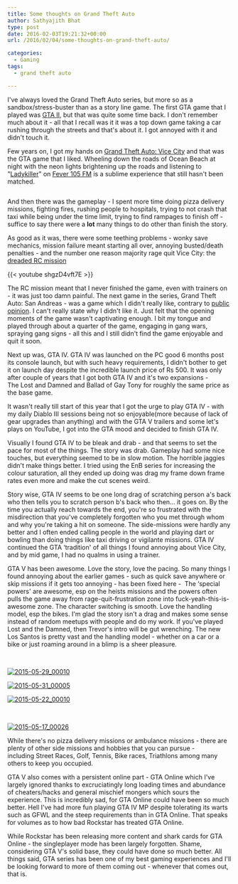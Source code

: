 ```yaml
---
title: Some thoughts on Grand Theft Auto
author: Sathyajith Bhat
type: post
date: 2016-02-03T19:21:32+00:00
url: /2016/02/04/some-thoughts-on-grand-theft-auto/

categories:
  - Gaming
tags:
  - grand theft auto

---
```

I've always loved the Grand Theft Auto series, but more so as a sandbox/stress-buster than as a story line game. The first GTA game that I played was <a href="https://en.wikipedia.org/wiki/Grand_Theft_Auto_2" target="_blank">GTA II</a>, but that was quite some time back. I don't remember much about it - all that I recall was it it was a top down game taking a car rushing through the streets and that's about it. I got annoyed with it and didn't touch it.

Few years on, I got my hands on <a href="https://en.wikipedia.org/wiki/Grand_Theft_Auto:_Vice_City" target="_blank">Grand Theft Auto: Vice City</a> and that was the GTA game that I liked. Wheeling down the roads of Ocean Beach at night with the neon lights brightening up the roads and listening to "<a href="https://gta.wikia.com/Oliver_Biscuit" target="_blank">Ladykiller</a>" on <a href="https://www.youtube.com/watch?v=nJ0zRUbiCtA" target="_blank">Fever 105 FM</a> is a sublime experience that still hasn't been matched.

<img class=" aligncenter" src="https://img.gtavicecity.fr/ville/vcville1.jpg" alt=""   />

And then there was the gameplay - I spent more time doing pizza delivery missions, fighting fires, rushing people to hospitals, trying to not crash that taxi while being under the time limit, trying to find rampages to finish off - suffice to say there were a **lot** many things to do other than finish the story.

As good as it was, there were some teething problems - wonky save mechanics, mission failure meant starting all over, annoying busted/death penalties - and the number one reason majority rage quit Vice City: the <a href="https://gta.wikia.com/Demolition_Man" target="_blank">dreaded RC mission</a>

{{< youtube shgzD4vft7E >}}

The RC mission meant that I never finished the game, even with trainers on - it was just too damn painful. The next game in the series, Grand Theft Auto: San Andreas - was a game which I didn't really like, contrary to <a href="https://www.metacritic.com/game/pc/grand-theft-auto-san-andreas" target="_blank">public opinion</a>. I can't really state why I didn't like it. Just felt that the opening moments of the game wasn't captivating enough. I bit my tongue and played through about a quarter of the game, engaging in gang wars, spraying gang signs - all this and I still didn't find the game enjoyable and quit it soon.

Next up was, GTA IV. GTA IV was launched on the PC good 6 months post its console launch, but with such heavy requirements, I didn't bother to get it on launch day despite the incredible launch price of Rs 500. It was only after couple of years that I got both GTA IV and it's two expansions - The Lost and Damned and Ballad of Gay Tony for roughly the same price as the base game.

It wasn't really till start of this year that I got the urge to play GTA IV - with my daily Diablo III sessions being not so enjoyable(more because of lack of gear upgrades than anything) and with the GTA V trailers and some let's plays on YouTube, I got into the GTA mood and decided to finish GTA IV.

Visually I found GTA IV to be bleak and drab - and that seems to set the pace for most of the things. The story was drab. Gameplay had some nice touches, but everything seemed to be in slow motion. The horrible jaggies didn't make things better. I tried using the EnB series for increasing the colour saturation, all they ended up doing was drag my frame down frame rates even more and make the cut scenes weird.

Story wise, GTA IV seems to be one long drag of scratching person a's back who then tells you to scratch person b's back who then... it goes on. By the time you actually reach towards the end, you're so frustrated with the misdirection that you've completely forgotten who you met through whom and why you're taking a hit on someone. The side-missions were hardly any better and I often ended calling people in the world and playing dart or bowling than doing things like taxi driving or vigilante missions. GTA IV continued the GTA &#8216;tradition' of all things I found annoying about Vice City, and by mid game, I had no qualms in using a trainer.

GTA V has been awesome. Love the story, love the pacing. So many things I found annoying about the earlier games - such as quick save anywhere or skip missions if it gets too annoying - has been fixed here -  The &#8216;special powers' are awesome, esp on the heists missions and the powers often pulls the game away from rage-quit-frustration zone into fuck-yeah-this-is-awesome zone. The character switching is smooth. Love the handling model, esp the bikes. I'm glad the story isn't a drag and makes some sense instead of random meetups with people and do my work. If you've played Lost and the Damned, then Trevor's intro will be gut wrenching. The new Los Santos is pretty vast and the handling model - whether on a car or a bike or just roaming around in a blimp is a sheer pleasure.

&nbsp;

<a href="https://i.sathyabh.at/ss/2016/02/2015-05-29_00010.jpg" rel="attachment wp-att-1361"><img class="aligncenter wp-image-1361" src="https://i.sathyabh.at/ss/2016/02/2015-05-29_00010.jpg" alt="2015-05-29_00010"   /></a>

<a href="https://i.sathyabh.at/ss/2016/02/2015-05-31_00005.jpg" rel="attachment wp-att-1362"><img class="aligncenter wp-image-1362" src="https://i.sathyabh.at/ss/2016/02/2015-05-31_00005.jpg" alt="2015-05-31_00005"   /></a>

<a href="https://i.sathyabh.at/ss/2016/02/2015-05-22_00010.jpg" rel="attachment wp-att-1363"><img class="aligncenter wp-image-1363" src="https://i.sathyabh.at/ss/2016/02/2015-05-22_00010.jpg" alt="2015-05-22_00010"   /></a>

&nbsp;

<a href="https://i.sathyabh.at/ss/2016/02/2015-05-17_00026.jpg" rel="attachment wp-att-1364"><img class="aligncenter wp-image-1364" src="https://i.sathyabh.at/ss/2016/02/2015-05-17_00026.jpg" alt="2015-05-17_00026"   /></a>

While there's no pizza delivery missions or ambulance missions - there are plenty of other side missions and hobbies that you can pursue - including Street Races, Golf, Tennis, Bike races, Triathlons among many others to keep you occupied.

GTA V also comes with a persistent online part - GTA Online which I've largely ignored thanks to excruciatingly long loading times and abundance of cheaters/hacks and general mischief mongers which sours the experience. This is incredibly sad, for GTA Online could have been so much better. Hell I've had more fun playing GTA IV MP despite tolerating its warts such as GFWL and the steep requirements than in GTA Online. That speaks for volumes as to how bad Rockstar has treated GTA Online.

While Rockstar has been releasing more content and shark cards for GTA Online - the singleplayer mode has been largely forgotten. Shame, considering GTA V's solid base, they could have done so much better. All things said, GTA series has been one of my best gaming experiences and I'll be looking forward to more of them coming out - whenever that comes out, that is.
